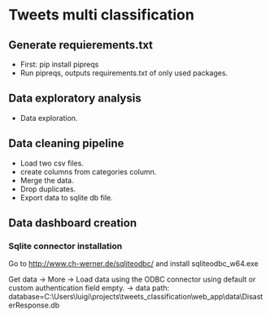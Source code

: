 # Tweets multi classification

## Generate requierements.txt

- First: pip install pipreqs
- Run pipreqs, outputs requirements.txt of only used packages.

## Data exploratory analysis

- Data exploration.

## Data cleaning pipeline

- Load two csv files.
- create columns from categories column.
- Merge the data.
- Drop duplicates.
- Export data to sqlite db file.

## Data dashboard creation

### Sqlite connector installation

Go to http://www.ch-werner.de/sqliteodbc/ and install sqliteodbc_w64.exe

Get data
-> More
-> Load data using the ODBC connector using default or custom authentication field empty.
-> data path: database=C:\Users\luigi\projects\tweets_classification\web_app\data\DisasterResponse.db
